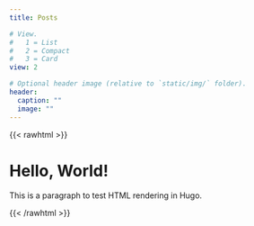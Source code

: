 ```yaml
---
title: Posts

# View.
#   1 = List
#   2 = Compact
#   3 = Card
view: 2

# Optional header image (relative to `static/img/` folder).
header:
  caption: ""
  image: ""
---
```


{{< rawhtml >}}
<div>
  <h1>Hello, World!</h1>
  <p>This is a paragraph to test HTML rendering in Hugo.</p>

</div>
{{< /rawhtml >}}
